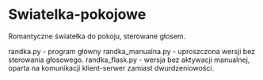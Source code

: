 # Swiatelka-pokojowe
Romantyczne światełka do pokoju, sterowane głosem.

randka.py - program główny
randka_manualna.py - uproszczona wersji bez sterowania głosowego.
randka_flask.py - wersja bez aktywacji manualnej, oparta na komunikacji klient-serwer zamiast dwurdzeniowości.
